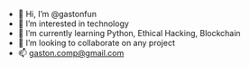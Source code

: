 - 👋 Hi, I’m @gastonfun
- 👀 I’m interested in technology
- 🌱 I’m currently learning Python, Ethical Hacking, Blockchain
- 💞️ I’m looking to collaborate on any project
- 📫 gaston.comp@gmail.com

<!---
gastonfun/gastonfun is a ✨ special ✨ repository because its `README.md` (this file) appears on your GitHub profile.
You can click the Preview link to take a look at your changes.
--->
